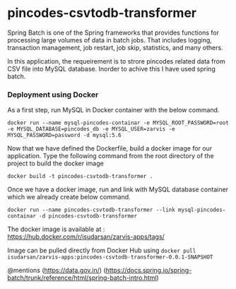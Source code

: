 # pincodes-csvtodb-transformer

Spring Batch is one of the Spring frameworks that provides functions for processing large volumes of data in batch jobs. That includes logging, transaction management, job restart, job skip, statistics, and many others.

In this application, the requeirement is to strore pincodes related data from CSV file into MySQL database. Inorder to achive this I have used spring batch.

### Deployment using Docker

As a first step, run MySQL in Docker container with the below command.

`docker run --name mysql-pincodes-containar -e MYSQL_ROOT_PASSWORD=root -e MYSQL_DATABASE=pincodes_db -e MYSQL_USER=zarvis -e MYSQL_PASSWORD=password -d mysql:5.6`

Now that we have defined the Dockerfile, build a docker image for our application. Type the following command from the root directory of the project to build the docker image

`docker build -t pincodes-csvtodb-transformer .`

Once we have a docker image, run and link with MySQL database container which we already create below command.

`docker run --name pincodes-csvtodb-transformer --link mysql-pincodes-containar -d pincodes-csvtodb-transformer`

The docker image is available at : https://hub.docker.com/r/isudarsan/zarvis-apps/tags/

Image can be pulled directly from Docker Hub using `docker pull isudarsan/zarvis-apps:pincodes-csvtodb-transformer-0.0.1-SNAPSHOT`

@mentions (https://data.gov.in/) (https://docs.spring.io/spring-batch/trunk/reference/html/spring-batch-intro.html)
